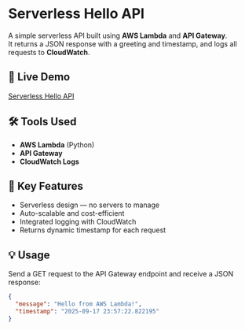 # Serverless Hello API

A simple serverless API built using **AWS Lambda** and **API Gateway**.  
It returns a JSON response with a greeting and timestamp, and logs all requests to **CloudWatch**.

## 🚀 Live Demo
[Serverless Hello API](https://0gmu83cl9k.execute-api.eu-west-2.amazonaws.com)

## 🛠 Tools Used
- **AWS Lambda** (Python)
- **API Gateway**
- **CloudWatch Logs**

## 📌 Key Features
- Serverless design — no servers to manage
- Auto-scalable and cost-efficient
- Integrated logging with CloudWatch
- Returns dynamic timestamp for each request

## 💡 Usage
Send a GET request to the API Gateway endpoint and receive a JSON response:

```json
{
  "message": "Hello from AWS Lambda!",
  "timestamp": "2025-09-17 23:57:22.822195"
}
